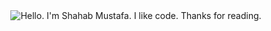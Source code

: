 
<div align="center">
	<img src="https://github.com/sindresorhus/sindresorhus/raw/main/main.gif" alt="Hello. I'm Shahab Mustafa. I like code. Thanks for reading.">
</div>
